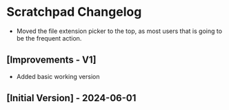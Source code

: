 # Scratchpad Changelog

- Moved the file extension picker to the top, as most users that is going to be the frequent action.
## [Improvements - V1]

- Added basic working version
## [Initial Version] - 2024-06-01
